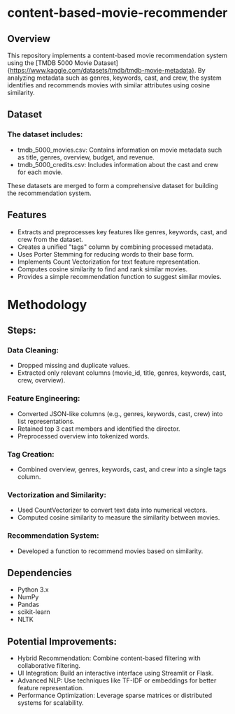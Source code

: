# content-based-movie-recommender

## Overview
This repository implements a content-based movie recommendation system using the [TMDB 5000 Movie Dataset]{https://www.kaggle.com/datasets/tmdb/tmdb-movie-metadata}. By analyzing metadata such as genres, keywords, cast, and crew, the system identifies and recommends movies with similar attributes using cosine similarity.


## Dataset

### The dataset includes:

- tmdb_5000_movies.csv: Contains information on movie metadata such as title, genres, overview, budget, and revenue.
- tmdb_5000_credits.csv: Includes information about the cast and crew for each movie.

These datasets are merged to form a comprehensive dataset for building the recommendation system.


## Features

- Extracts and preprocesses key features like genres, keywords, cast, and crew from the dataset.
- Creates a unified "tags" column by combining processed metadata.
- Uses Porter Stemming for reducing words to their base form.
- Implements Count Vectorization for text feature representation.
- Computes cosine similarity to find and rank similar movies.
- Provides a simple recommendation function to suggest similar movies.



# Methodology

## Steps:

### Data Cleaning:

- Dropped missing and duplicate values.
- Extracted only relevant columns (movie_id, title, genres, keywords, cast, crew, overview).

### Feature Engineering:

- Converted JSON-like columns (e.g., genres, keywords, cast, crew) into list representations.
- Retained top 3 cast members and identified the director.
- Preprocessed overview into tokenized words.

### Tag Creation:

- Combined overview, genres, keywords, cast, and crew into a single tags column.

### Vectorization and Similarity:

- Used CountVectorizer to convert text data into numerical vectors.
- Computed cosine similarity to measure the similarity between movies.

### Recommendation System:

- Developed a function to recommend movies based on similarity.


## Dependencies

- Python 3.x
- NumPy
- Pandas
- scikit-learn
- NLTK


## Potential Improvements:

- Hybrid Recommendation: Combine content-based filtering with collaborative filtering.
- UI Integration: Build an interactive interface using Streamlit or Flask.
- Advanced NLP: Use techniques like TF-IDF or embeddings for better feature representation.
- Performance Optimization: Leverage sparse matrices or distributed systems for scalability.
